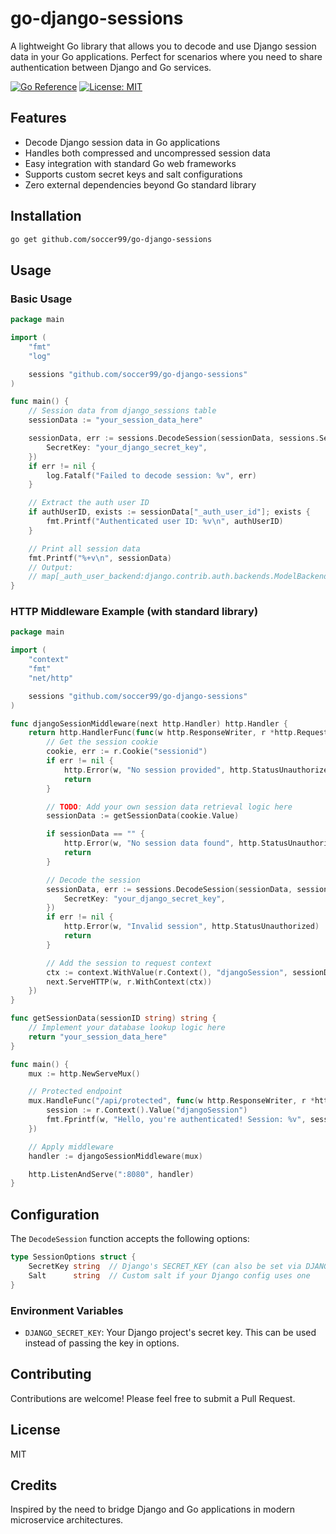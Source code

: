 # go-django-sessions

A lightweight Go library that allows you to decode and use Django session data in your Go applications. Perfect for scenarios where you need to share authentication between Django and Go services.

[![Go Reference](https://pkg.go.dev/badge/github.com/soccer99/go-django-sessions.svg)](https://pkg.go.dev/github.com/soccer99/go-django-sessions)
[![License: MIT](https://img.shields.io/badge/License-MIT-yellow.svg)](https://opensource.org/licenses/MIT)

## Features

- Decode Django session data in Go applications
- Handles both compressed and uncompressed session data
- Easy integration with standard Go web frameworks
- Supports custom secret keys and salt configurations
- Zero external dependencies beyond Go standard library

## Installation

```bash
go get github.com/soccer99/go-django-sessions
```

## Usage

### Basic Usage

```go
package main

import (
    "fmt"
    "log"

    sessions "github.com/soccer99/go-django-sessions"
)

func main() {
    // Session data from django_sessions table
    sessionData := "your_session_data_here"

    sessionData, err := sessions.DecodeSession(sessionData, sessions.SessionOptions{
        SecretKey: "your_django_secret_key",
    })
    if err != nil {
        log.Fatalf("Failed to decode session: %v", err)
    }

    // Extract the auth user ID
    if authUserID, exists := sessionData["_auth_user_id"]; exists {
        fmt.Printf("Authenticated user ID: %v\n", authUserID)
    }

    // Print all session data
    fmt.Printf("%+v\n", sessionData)
    // Output:
    // map[_auth_user_backend:django.contrib.auth.backends.ModelBackend _auth_user_hash:test _auth_user_id:1 test:test]
}
```

### HTTP Middleware Example (with standard library)

```go
package main

import (
    "context"
    "fmt"
    "net/http"

    sessions "github.com/soccer99/go-django-sessions"
)

func djangoSessionMiddleware(next http.Handler) http.Handler {
    return http.HandlerFunc(func(w http.ResponseWriter, r *http.Request) {
        // Get the session cookie
        cookie, err := r.Cookie("sessionid")
        if err != nil {
            http.Error(w, "No session provided", http.StatusUnauthorized)
            return
        }

        // TODO: Add your own session data retrieval logic here
        sessionData := getSessionData(cookie.Value)

        if sessionData == "" {
            http.Error(w, "No session data found", http.StatusUnauthorized)
            return
        }

        // Decode the session
        sessionData, err := sessions.DecodeSession(sessionData, sessions.SessionOptions{
            SecretKey: "your_django_secret_key",
        })
        if err != nil {
            http.Error(w, "Invalid session", http.StatusUnauthorized)
            return
        }

        // Add the session to request context
        ctx := context.WithValue(r.Context(), "djangoSession", sessionData)
        next.ServeHTTP(w, r.WithContext(ctx))
    })
}

func getSessionData(sessionID string) string {
    // Implement your database lookup logic here
    return "your_session_data_here"
}

func main() {
    mux := http.NewServeMux()

    // Protected endpoint
    mux.HandleFunc("/api/protected", func(w http.ResponseWriter, r *http.Request) {
        session := r.Context().Value("djangoSession")
        fmt.Fprintf(w, "Hello, you're authenticated! Session: %v", session)
    })

    // Apply middleware
    handler := djangoSessionMiddleware(mux)

    http.ListenAndServe(":8080", handler)
}
```

## Configuration

The `DecodeSession` function accepts the following options:

```go
type SessionOptions struct {
    SecretKey string  // Django's SECRET_KEY (can also be set via DJANGO_SECRET_KEY env var)
    Salt      string  // Custom salt if your Django config uses one
}
```

### Environment Variables

- `DJANGO_SECRET_KEY`: Your Django project's secret key. This can be used instead of passing the key in options.

## Contributing

Contributions are welcome! Please feel free to submit a Pull Request.

## License

MIT

## Credits

Inspired by the need to bridge Django and Go applications in modern microservice architectures.
